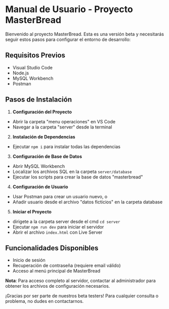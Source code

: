 # Manual de Usuario - Proyecto MasterBread

Bienvenido al proyecto MasterBread. Esta es una versión beta y necesitarás seguir estos pasos para configurar el entorno de desarrollo:

## Requisitos Previos
- Visual Studio Code
- Node.js
- MySQL Workbench
- Postman

## Pasos de Instalación

1. **Configuración del Proyecto**
  - Abrir la carpeta "menu operaciones" en VS Code
  - Navegar a la carpeta "server" desde la terminal

2. **Instalación de Dependencias**
  - Ejecutar `npm i` para instalar todas las dependencias

3. **Configuración de Base de Datos**
  - Abrir MySQL Workbench
  - Localizar los archivos SQL en la carpeta `server/database`
  - Ejecutar los scripts para crear la base de datos "masterbread"

4. **Configuración de Usuario**
  - Usar Postman para crear un usuario nuevo, o
  - Añadir usuario desde el archivo "datos ficticios" en la carpeta database

5. **Iniciar el Proyecto**
  - dirigete a la carpeta server desde el cmd `cd server`
  - Ejecutar `npm run dev` para iniciar el servidor
  - Abrir el archivo `index.html` con Live Server

## Funcionalidades Disponibles
- Inicio de sesión
- Recuperación de contraseña (requiere email válido)
- Acceso al menú principal de MasterBread

**Nota**: Para acceso completo al servidor, contactar al administrador para obtener los archivos de configuración necesarios.

¡Gracias por ser parte de nuestros beta testers! Para cualquier consulta o problema, no dudes en contactarnos.
